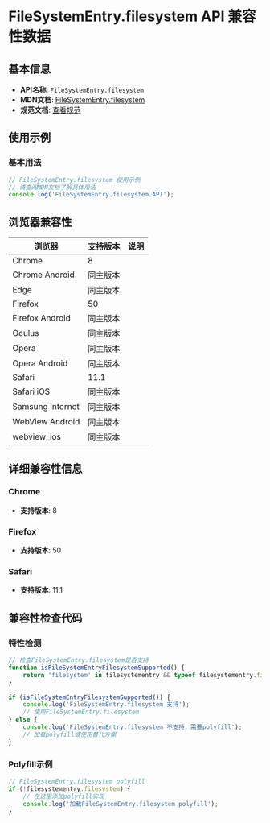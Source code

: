 # FileSystemEntry.filesystem API 兼容性数据

## 基本信息

- **API名称**: `FileSystemEntry.filesystem`
- **MDN文档**: [FileSystemEntry.filesystem](https://developer.mozilla.org/docs/Web/API/FileSystemEntry/filesystem)
- **规范文档**: [查看规范](https://wicg.github.io/entries-api/#dom-filesystementry-filesystem)

## 使用示例

### 基本用法

```javascript
// FileSystemEntry.filesystem 使用示例
// 请查阅MDN文档了解具体用法
console.log('FileSystemEntry.filesystem API');
```

## 浏览器兼容性

| 浏览器 | 支持版本 | 说明 |
|--------|----------|------|
| Chrome | 8 |  |
| Chrome Android | 同主版本 |  |
| Edge | 同主版本 |  |
| Firefox | 50 |  |
| Firefox Android | 同主版本 |  |
| Oculus | 同主版本 |  |
| Opera | 同主版本 |  |
| Opera Android | 同主版本 |  |
| Safari | 11.1 |  |
| Safari iOS | 同主版本 |  |
| Samsung Internet | 同主版本 |  |
| WebView Android | 同主版本 |  |
| webview_ios | 同主版本 |  |

## 详细兼容性信息

### Chrome

- **支持版本**: 8

### Firefox

- **支持版本**: 50

### Safari

- **支持版本**: 11.1

## 兼容性检查代码

### 特性检测

```javascript
// 检查FileSystemEntry.filesystem是否支持
function isFileSystemEntryFilesystemSupported() {
    return 'filesystem' in filesystementry && typeof filesystementry.filesystem === 'function';
}

if (isFileSystemEntryFilesystemSupported()) {
    console.log('FileSystemEntry.filesystem 支持');
    // 使用FileSystemEntry.filesystem
} else {
    console.log('FileSystemEntry.filesystem 不支持，需要polyfill');
    // 加载polyfill或使用替代方案
}
```

### Polyfill示例

```javascript
// FileSystemEntry.filesystem polyfill
if (!filesystementry.filesystem) {
    // 在这里添加polyfill实现
    console.log('加载FileSystemEntry.filesystem polyfill');
}
```

